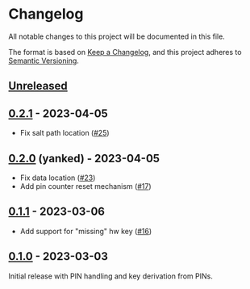 <!--
Copyright (C) Nitrokey GmbH
SPDX-License-Identifier: CC0-1.0
-->

# Changelog
All notable changes to this project will be documented in this file.

The format is based on [Keep a Changelog](https://keepachangelog.com/en/1.0.0/),
and this project adheres to [Semantic Versioning](https://semver.org/spec/v2.0.0.html).

## [Unreleased][]

[Unreleased]: https://github.com/trussed-dev/trussed-auth/compare/v0.2.1...HEAD

## [0.2.1][] - 2023-04-05

- Fix salt path location ([#25][])

[#25]: https://github.com/trussed-dev/trussed-auth/pull/25
[0.2.1]: https://github.com/trussed-dev/trussed-auth/releases/tag/v0.2.1

## [0.2.0][] (yanked) - 2023-04-05

- Fix data location ([#23][])
- Add pin counter reset mechanism ([#17][])

[#23]: https://github.com/trussed-dev/trussed-auth/pull/23
[#17]: https://github.com/trussed-dev/trussed-auth/pull/17
[0.2.0]: https://github.com/trussed-dev/trussed-auth/releases/tag/v0.2.0

## [0.1.1][] - 2023-03-06

- Add support for "missing" hw key ([#16][])

[#16]: https://github.com/trussed-dev/trussed-auth/pull/16
[0.1.1]: https://github.com/trussed-dev/trussed-auth/releases/tag/v0.1.1

## [0.1.0][] - 2023-03-03

Initial release with PIN handling and key derivation from PINs.

[0.1.0]: https://github.com/trussed-dev/trussed-auth/releases/tag/v0.1.0

